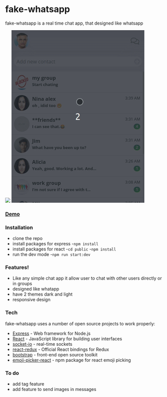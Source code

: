 # fake-whatsapp

fake-whatsapp is a real time chat app, that designed like whatsapp

![](livechat.gif)
![](smallscreens.gif)

### [Demo](https://fake--whatsapp.herokuapp.com/)

### Installation

- clone the repo
- install packages for express -`npm install`
- install packages for react -`cd public` -`npm install`
- run the dev mode -`npm run start:dev`

### Features!

- Like any simple chat app it allow user to chat with other users directly or in groups
- designed like whatapp
- have 2 themes dark and light
- responsive design

### Tech

fake-whatsapp uses a number of open source projects to work properly:

- [Express](https://expressjs.com/) - Web framework for Node.js
- [React](https://reactjs.org/) - JavaScript library for building user interfaces
- [socket-io](https://socket.io/) - real-time sockets
- [react-redux](https://react-redux.js.org/) - Official React bindings for Redux
- [bootstrap](https://getbootstrap.com/) - front-end open source toolkit
- [emoji-picker-react](https://www.npmjs.com/package/emoji-picker-react) - npm package for react emoji picking

### To do

- add tag feature
- add feature to send images in messages
